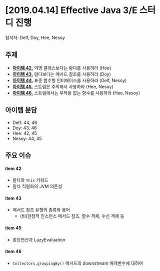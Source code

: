 # [2019.04.14] Effective Java 3/E 스터디 진행
참석자: Delf, Doy, Hee, Nesoy
## 주제
- [**아이템 42.**](./chapter07/item42.md) 익명 클래스보다는 람다를 사용하라 (Hee)
- [**아이템 43.**](./chapter07/item43.md) 람다보다는 메서드 참조를 사용하라 (Doy)
- [**아이템 44.**](./chapter07/item44.md) 표준 함수형 인터페이스를 사용하라 (Delf, Nesoy)
- [**아이템 45.**](./chapter07/item45.md) 스트림은 주의해서 사용하라 (Hee, Nesoy)
- [**아이템 46.**](./chapter07/item46.md) 스트림에서는 부작용 없는 함수를 사용하라 (Hee, Nesoy)

## 아이템 분담
- Delf: 44, 46
- Doy: 43, 46
- Hee: 42, 45
- Nesoy: 44, 45

## 주요 이슈

#### item 42
- 람다와 `this` 키워드
- 람다 직렬화의 JVM 의존성

#### item 43
- 매서드 참조 유형의 종류와 용어
  - (비)한정적 인스턴스 메서드 참조, 함수 객체, 수신 객체 등

#### item 45
- 종단연산과 LazyEvaluation

#### item 46
- `Collectors.groupingBy()` 메서드의 downstream 매개변수에 대하여
